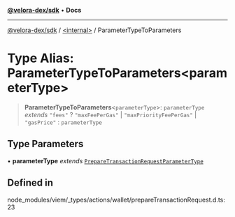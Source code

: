[**@velora-dex/sdk**](../../README.md) • **Docs**

***

[@velora-dex/sdk](../../globals.md) / [\<internal\>](../README.md) / ParameterTypeToParameters

# Type Alias: ParameterTypeToParameters\<parameterType\>

> **ParameterTypeToParameters**\<`parameterType`\>: `parameterType` *extends* `"fees"` ? `"maxFeePerGas"` \| `"maxPriorityFeePerGas"` \| `"gasPrice"` : `parameterType`

## Type Parameters

• **parameterType** *extends* [`PrepareTransactionRequestParameterType`](PrepareTransactionRequestParameterType.md)

## Defined in

node\_modules/viem/\_types/actions/wallet/prepareTransactionRequest.d.ts:23
